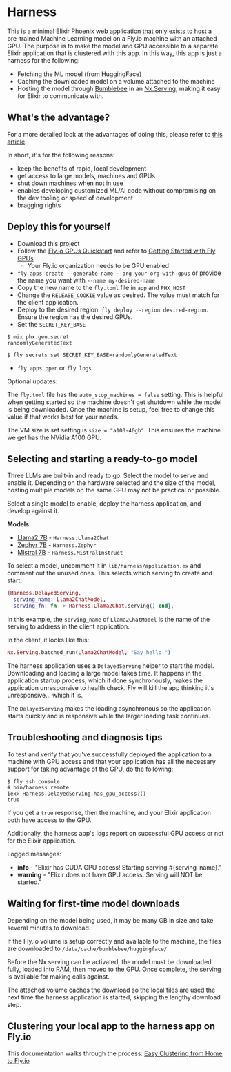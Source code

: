 # Harness

This is a minimal Elixir Phoenix web application that only exists to host a pre-trained Machine Learning model on a Fly.io machine with an attached GPU. The purpose is to make the model and GPU accessible to a separate Elixir application that is clustered with this app. In this way, this app is just a harness for the following:

- Fetching the ML model (from HuggingFace)
- Caching the downloaded model on a volume attached to the machine
- Hosting the model through [Bumblebee](https://github.com/elixir-nx/bumblebee) in an [Nx.Serving](https://hexdocs.pm/nx/Nx.Serving.html), making it easy for Elixir to communicate with.

## What's the advantage?

For a more detailed look at the advantages of doing this, please refer to [this article](!!!!).

In short, it's for the following reasons:

- keep the benefits of rapid, local development
- get access to large models, machines and GPUs
- shut down machines when not in use
- enables developing customized ML/AI code without compromising on the dev tooling or speed of development
- bragging rights

## Deploy this for yourself

- Download this project
- Follow the [Fly.io GPUs Quickstart](https://fly.io/docs/gpus/gpu-quickstart/) and refer to [Getting Started with Fly GPUs](https://fly.io/docs/gpus/getting-started-gpus/)
  - Your Fly.io organization needs to be GPU enabled
- `fly apps create --generate-name --org your-org-with-gpus` or provide the name you want with `--name my-desired-name`
- Copy the new name to the `fly.toml` file in `app` and `PHX_HOST`
- Change the `RELEASE_COOKIE` value as desired. The value must match for the client application.
- Deploy to the desired region: `fly deploy --region desired-region`. Ensure the region has the desired GPUs.
- Set the `SECRET_KEY_BASE`
```
$ mix phx.gen.secret
randomlyGeneratedText

$ fly secrets set SECRET_KEY_BASE=randomlyGeneratedText
```
- `fly apps open` or `fly logs`

Optional updates:

The `fly.toml` file has the `auto_stop_machines = false` setting. This is helpful when getting started so the machine doesn't get shutdown while the model is being downloaded. Once the machine is setup, feel free to change this value if that works best for your needs.

The VM size is set setting is `size = "a100-40gb"`. This ensures the machine we get has the NVidia A100 GPU.

## Selecting and starting a ready-to-go model

Three LLMs are built-in and ready to go. Select the model to serve and enable it. Depending on the hardware selected and the size of the model, hosting multiple models on the same GPU may not be practical or possible.

Select a single model to enable, deploy the harness application, and develop against it.

**Models:**

- [Llama2 7B](https://llama.meta.com/llama2/) - `Harness.Llama2Chat`
- [Zephyr 7B](https://zephyr-7b.net/) - `Harness.Zephyr`
- [Mistral 7B](https://docs.mistral.ai/) - `Harness.MistralInstruct`

To select a model, uncomment it in `lib/harness/application.ex` and comment out the unused ones. This selects which serving to create and start.

```elixir
{Harness.DelayedServing,
  serving_name: Llama2ChatModel,
  serving_fn: fn -> Harness.Llama2Chat.serving() end},
```

In this example, the `serving_name` of `Llama2ChatModel` is the name of the serving to address in the client application.

In the client, it looks like this:

```elixir
Nx.Serving.batched_run(Llama2ChatModel, "Say hello.")
```

The harness application uses a `DelayedServing` helper to start the model. Downloading and loading a large model takes time. It happens in the application startup process, which if done synchronously, makes the application unresponsive to health check. Fly will kill the app thinking it's unresponsive... which it is.

The `DelayedServing` makes the loading asynchronous so the application starts quickly and is responsive while the larger loading task continues.

## Troubleshooting and diagnosis tips

To test and verify that you've successfully deployed the application to a
machine with GPU access and that your application has all the necessary support
for taking advantage of the GPU, do the following:

```
$ fly ssh console
# bin/harness remote
iex> Harness.DelayedServing.has_gpu_access?()
true
```

If you get a `true` response, then the machine, and your Elixir application both
have access to the GPU.

Additionally, the harness app's logs report on successful GPU access or not for
the Elixir application.

Logged messages:
- **info** - "Elixir has CUDA GPU access! Starting serving #{serving_name}."
- **warning** - "Elixir does not have GPU access. Serving will NOT be started."

## Waiting for first-time model downloads

Depending on the model being used, it may be many GB in size and take
several minutes to download.

If the Fly.io volume is setup correctly and available to the machine, the files
are downloaded to `/data/cache/bumblebee/huggingface/`.

Before the Nx serving can be activated, the model must be downloaded fully, loaded
into RAM, then moved to the GPU. Once complete, the serving is available for
making calls against.

The attached volume caches the download so the local files are used the next
time the harness application is started, skipping the lengthy download step.

## Clustering your local app to the harness app on Fly.io

This documentation walks through the process: [Easy Clustering from Home to Fly.io](https://fly.io/docs/elixir/advanced-guides/clustering-from-home-to-your-app-in-fly/)
